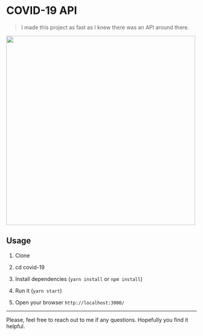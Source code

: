 # COVID-19 API

> I made this project as fast as I knew there was an API around there.

<img width="500" src="https://git.epam.com/Alejandro_Gudino/covid-19/raw/master/covid19.jpg" />

## Usage

1. Clone

2. cd covid-19

3. Install dependencies (`yarn install` or `npm install`)

4. Run it (`yarn start`)

5. Open your browser `http://localhost:3000/`

---

Please, feel free to reach out to me if any questions. Hopefully you find it helpful.
